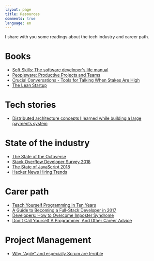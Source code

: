 ```yaml
---
layout: page
title: Resources
comments: true
language: en
---
```


I share with you some readings about the tech industry and career path.

# Books

<ul>
    <li>
        <a href="https://amzn.to/2YjxeO4" title="Soft Skills: The software developer's life manual" target="_blank">Soft Skills: The software developer's life manual</a>
    </li>
    <li>
        <a href="https://amzn.to/2CzC2Wp" title="Peopleware: Productive Projects and Teams (3rd Edition)" target="_blank">Peopleware: Productive Projects and Teams</a>
    </li>
    <li>
        <a href="https://amzn.to/2ulCrr8" title="Crucial Conversations - Tools for Talking When Stakes Are High" target="_blank">Crucial Conversations - Tools for Talking When Stakes Are High</a>
    </li>
    <li>
        <a href="https://amzn.to/2Ol02kR" title="The Lean Startup: How Today's Entrepreneurs Use Continuous Innovation to Create Radically Successful Businesses" target="_blank">The Lean Startup</a>
    </li>
</ul>

# Tech stories  

<ul>
    <li>
        <a href="http://blog.pragmaticengineer.com/distributed-architecture-concepts-i-have-learned-while-building-payments-systems/" title="Distributed architecture concepts I learned while building a large payments system" target="_blank">Distributed architecture concepts I learned while building a large payments system</a>
    </li>
</ul>

# State of the industry

<ul>
    <li>
        <a href="https://octoverse.github.com" title="The State of the Octoverse" target="_blank">The State of the Octoverse</a>
    </li>
    <li>
        <a href="https://insights.stackoverflow.com/survey/2018" title="Stack Overflow Developer Survey 2018" target="_blank">Stack Overflow Developer Survey 2018</a>
    </li>
    <li>
        <a href="http://stateofjs.com" title="The State of JavaScript 2018" target="_blank">The State of JavaScript 2018</a>
    </li>
    <li>
        <a href="https://www.hntrends.com/" title="Hacker News Hiring Trends" target="_blank">Hacker News Hiring Trends</a>
    </li>
</ul>

# Carer path

<ul>
    <li>
        <a href="http://norvig.com/21-days.html" title="Teach Yourself Programming in Ten Years" target="_blank">Teach Yourself Programming in Ten Years</a>
    </li>
    <li>
        <a href="https://medium.com/coderbyte/a-guide-to-becoming-a-full-stack-developer-in-2017-5c3c08a1600c" title="A Guide to Becoming a Full-Stack Developer in 2017" target="_blank">A Guide to Becoming a Full-Stack Developer in 2017</a>
    </li>
    <li>
        <a href="https://medium.com/learn-love-code/developers-how-to-overcome-imposter-syndrome-48edee803cf4" title="Developers: How to Overcome Imposter Syndrome" target="_blank">Developers: How to Overcome Imposter Syndrome</a>
    </li>
    <li>
        <a href="http://www.kalzumeus.com/2011/10/28/dont-call-yourself-a-programmer/" title="Don't Call Yourself A Programmer, And Other Career Advice" target="_blank">Don't Call Yourself A Programmer, And Other Career Advice</a>
    </li>
</ul>

# Project Management
<ul>
    <li>
        <a href="https://michaelochurch.wordpress.com/2015/06/06/why-agile-and-especially-scrum-are-terrible" title="Why 'Agile' and especially Scrum are terrible" target="_blank">Why "Agile" and especially Scrum are terrible</a>
    </li>
</ul>